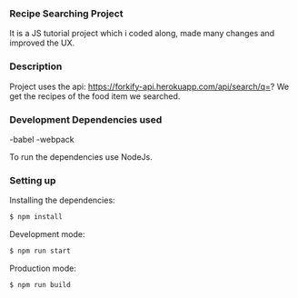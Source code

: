 ### Recipe Searching Project
It is a JS tutorial project which i coded along, made many changes and improved the UX.

### Description

Project uses the api: https://forkify-api.herokuapp.com/api/search/q=?
We get the recipes of the food item we searched.

### Development Dependencies used
-babel
-webpack

To run the dependencies use NodeJs.

### Setting up
Installing the dependencies:

```sh
$ npm install
```
Development mode:

```sh
$ npm run start
```
Production mode: 

```sh
$ npm run build
```
